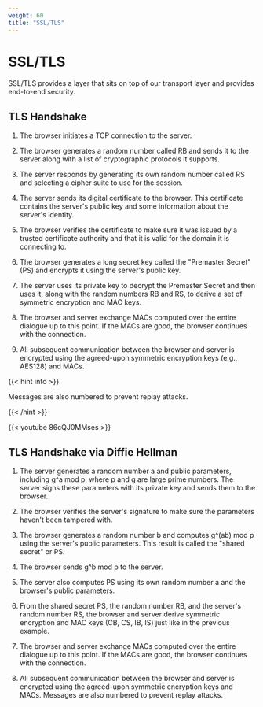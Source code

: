 ```yaml
---
weight: 60
title: "SSL/TLS"
---
```


# SSL/TLS

SSL/TLS provides a layer that sits on top of our transport layer and provides end-to-end security.

## TLS Handshake

1. The browser initiates a TCP connection to the server.

2. The browser generates a random number called RB and sends it to the server along with a list of cryptographic protocols it supports.

3. The server responds by generating its own random number called RS and selecting a cipher suite to use for the session.

4. The server sends its digital certificate to the browser. This certificate contains the server's public key and some information about the server's identity.

5. The browser verifies the certificate to make sure it was issued by a trusted certificate authority and that it is valid for the domain it is connecting to.

6. The browser generates a long secret key called the "Premaster Secret" (PS) and encrypts it using the server's public key.

7. The server uses its private key to decrypt the Premaster Secret and then uses it, along with the random numbers RB and RS, to derive a set of symmetric encryption and MAC keys.

8. The browser and server exchange MACs computed over the entire dialogue up to this point. If the MACs are good, the browser continues with the connection.

9. All subsequent communication between the browser and server is encrypted using the agreed-upon symmetric encryption keys (e.g., AES128) and MACs.

{{< hint info >}}

Messages are also numbered to prevent replay attacks.

{{< /hint >}}

{{< youtube 86cQJ0MMses >}}

## TLS Handshake via Diffie Hellman

1. The server generates a random number a and public parameters, including g^a mod p, where p and g are large prime numbers. The server signs these parameters with its private key and sends them to the browser.

2. The browser verifies the server's signature to make sure the parameters haven't been tampered with.

3. The browser generates a random number b and computes g^(ab) mod p using the server's public parameters. This result is called the "shared secret" or PS.

4. The browser sends g^b mod p to the server.

5. The server also computes PS using its own random number a and the browser's public parameters.

6. From the shared secret PS, the random number RB, and the server's random number RS, the browser and server derive symmetric encryption and MAC keys (CB, CS, IB, IS) just like in the previous example.

7. The browser and server exchange MACs computed over the entire dialogue up to this point. If the MACs are good, the browser continues with the connection.

8. All subsequent communication between the browser and server is encrypted using the agreed-upon symmetric encryption keys and MACs. Messages are also numbered to prevent replay attacks.
